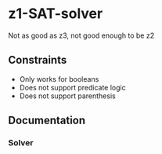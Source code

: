 # z1-SAT-solver
Not as good as z3, not good enough to be z2


## Constraints
* Only works for booleans
* Does not support predicate logic
* Does not support parenthesis

## Documentation
### Solver
